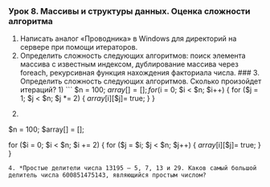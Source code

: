 ### Урок 8. Массивы и структуры данных. Оценка сложности алгоритма
1. Написать аналог «Проводника» в Windows для директорий на сервере при помощи итераторов.
2. Определить сложность следующих алгоритмов:
   поиск элемента массива с известным индексом,
   дублирование массива через foreach,
   рекурсивная функция нахождения факториала числа. ### 3. Определить сложность следующих алгоритмов. Сколько произойдет итераций? 1) ``` $n = 100; $array[]= [];
   for ($i = 0; $i < $n; $i++) {
   for ($j = 1; $j < $n; $j *= 2) {
   $array[$i][$j]= true;
   } }

2)

$n = 100;
$array[] = [];

for ($i = 0; $i < $n; $i += 2) {
for ($j = $i; $j < $n; $j++) {
$array[$i][$j]= true;
} }
```
4. *Простые делители числа 13195 — 5, 7, 13 и 29. Каков самый большой делитель числа 600851475143, являющийся простым числом?